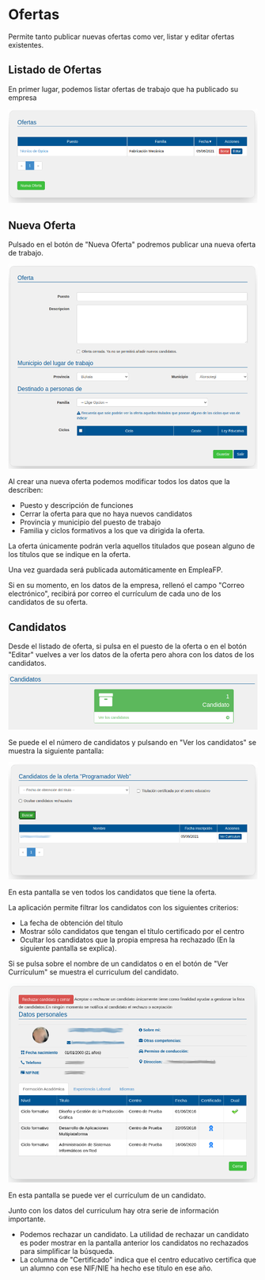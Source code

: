 # Ofertas


Permite tanto publicar nuevas ofertas como ver, listar y editar ofertas existentes.

## Listado de Ofertas
En primer lugar, podemos listar ofertas de trabajo que ha publicado su empresa

![](ofertas_search.png)

## Nueva Oferta
Pulsado en el botón de "Nueva Oferta" podremos publicar una nueva oferta de trabajo.

![Oferta nuevo](oferta_nuevo.png)

Al crear una nueva oferta podemos modificar todos los datos que la describen:
  - Puesto y descripción de funciones
  - Cerrar la oferta para que no haya nuevos candidatos
  - Provincia y municipio del puesto de trabajo
  - Familia y ciclos formativos a los que va dirigida la oferta.

La oferta únicamente podrán verla aquellos titulados que posean alguno de los títulos que se indique en la oferta.

Una vez guardada será publicada automáticamente en EmpleaFP.

Si en su momento, en los datos de la empresa, rellenó el campo "Correo electrónico", recibirá por correo el currículum de cada uno de los candidatos de su oferta.

## Candidatos
Desde el listado de oferta, si pulsa en el puesto de la oferta o en el botón "Editar" vuelves a ver los datos de la oferta pero ahora con los datos de los candidatos.

![](numero_candidatos.png)

Se puede el el número de candidatos y pulsando en "Ver los candidatos" se muestra la siguiente pantalla:

![](candidatos.png)

En esta pantalla se ven todos los candidatos que tiene la oferta. 

La aplicación permite filtrar los candidatos con los siguientes criterios:
- La fecha de obtención del título
- Mostrar sólo candidatos que tengan el título certificado por el centro
- Ocultar los candidatos que la propia empresa ha rechazado (En la siguiente pantalla se explica).

Si se pulsa sobre el nombre de un candidatos o en el botón de "Ver Currículum" se muestra el curriculum del candidato.

![](candidato.png)

En esta pantalla se puede ver el currículum de un candidato.

Junto con los datos del curriculum hay otra serie de información importante.
  - Podemos rechazar un candidato. La utilidad de rechazar un candidato es poder mostrar en la pantalla anterior los candidatos no rechazados para simplificar la búsqueda.
  - La columna de "Certificado" indica que el centro educativo certifica que un alumno con ese NIF/NIE ha hecho ese título en ese año. 

 


